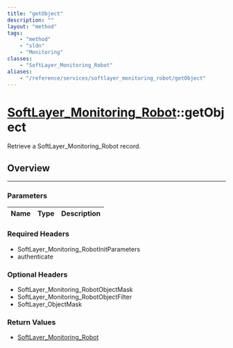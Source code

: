 ```yaml
---
title: "getObject"
description: ""
layout: "method"
tags:
    - "method"
    - "sldn"
    - "Monitoring"
classes:
    - "SoftLayer_Monitoring_Robot"
aliases:
    - "/reference/services/softlayer_monitoring_robot/getObject"
---
```

# [SoftLayer_Monitoring_Robot](/reference/services/SoftLayer_Monitoring_Robot)::getObject


Retrieve a SoftLayer_Monitoring_Robot record.


## Overview 


-----

### Parameters 
|Name | Type | Description |
| --- | --- | --- |


### Required Headers
* SoftLayer_Monitoring_RobotInitParameters
* authenticate


### Optional Headers
* SoftLayer_Monitoring_RobotObjectMask
* SoftLayer_Monitoring_RobotObjectFilter
* SoftLayer_ObjectMask

### Return Values
* <a href='/reference/datatypes/SoftLayer_Monitoring_Robot'>SoftLayer_Monitoring_Robot </a>




